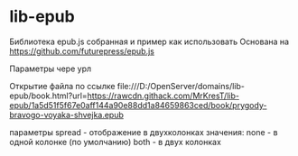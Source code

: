 # lib-epub
Библиотека epub.js собранная и пример как использовать
Основана на https://github.com/futurepress/epub.js

Параметры чере урл

Открытие файла по ссылке
file:///D:/OpenServer/domains/lib-epub/book.html?url=https://rawcdn.githack.com/MrKresT/lib-epub/1a5d51f5f67e0aff144a90e88dd1a84659863ced/book/prygody-bravogo-voyaka-shvejka.epub

параметры
spread - отображение в двухколонках
    значения:
        none - в одной колонке (по умолчанию)
        both - в двух колонках

